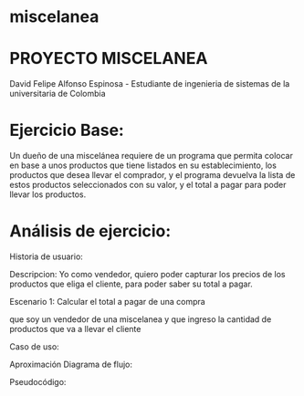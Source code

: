 # miscelanea
# PROYECTO MISCELANEA 
 David Felipe Alfonso Espinosa - Estudiante de ingenieria de sistemas de la universitaria de Colombia

# Ejercicio Base:
Un dueño de una miscelánea requiere de un programa que permita colocar en base a unos productos que tiene listados en su establecimiento, los productos que desea llevar el comprador, y el programa devuelva la lista de estos productos seleccionados con su valor, y el total a pagar para poder llevar los productos. 
# Análisis de ejercicio:
Historia de usuario:


Descripcion:  Yo como vendedor, quiero poder capturar los precios de los productos que eliga el cliente, para poder saber su total a pagar.

Escenario 1: Calcular el total a pagar de una compra

que soy un vendedor de una miscelanea
y que ingreso la cantidad de productos que va a llevar el cliente


Caso de uso:



Aproximación Diagrama de flujo:



Pseudocódigo:
